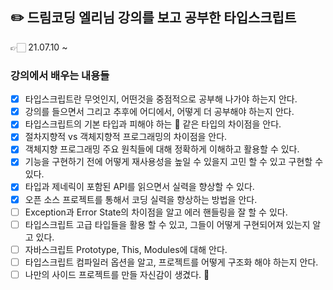 ## ✏️ 드림코딩 엘리님 강의를 보고 공부한 타입스크립트

👉🏻 21.07.10 ~

### 강의에서 배우는 내용들

- [x] 타입스크립트란 무엇인지, 어떤것을 중점적으로 공부해 나가야 하는지 안다.
- [x] 강의를 들으면서 그리고 추후에 어디에서, 어떻게 더 공부해야 하는지 안다.
- [x] 타입스크립트의 기본 타입과 피해야 하는 💩 같은 타입의 차이점을 안다.
- [x] 절차지향적 vs 객체지향적 프로그래밍의 차이점을 안다.
- [x] 객체지향 프로그래밍 주요 원칙들에 대해 정확하게 이해하고 활용할 수 있다.
- [x] 기능을 구현하기 전에 어떻게 재사용성을 높일 수 있을지 고민 할 수 있고 구현할 수 있다.
- [x] 타입과 제네릭이 포함된 API를 읽으면서 실력을 향상할 수 있다.
- [x] 오픈 소스 프로젝트를 통해서 코딩 실력을 향상하는 방법을 안다.
- [ ] Exception과 Error State의 차이점을 알고 에러 핸들링을 잘 할 수 있다.
- [ ] 타입스크립트 고급 타입들을 활용 할 수 있고, 그들이 어떻게 구현되어져 있는지 알고 있다.
- [ ] 자바스크립트 Prototype, This, Modules에 대해 안다.
- [ ] 타입스크립트 컴파일러 옵션을 알고, 프로젝트를 어떻게 구조화 해야 하는지 안다.
- [ ] 나만의 사이드 프로젝트를 만들 자신감이 생겼다. 🚀
